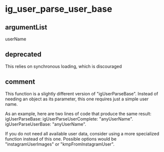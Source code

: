 # ig_user_parse_user_base
## argumentList
userName
## deprecated
This relies on synchronous loading, which is discouraged
## comment

This function is a slightly different version of "igUserParseBase".
Instead of needing an object as its parameter, this one requires just a simple user name.

As an example, here are two lines of code that produce the same result:
igUserParseBase: igUserParseUserComplete: "anyUserName".
igUserParseUserBase: "anyUserName".

If you do not need all available user data, consider using a more specialized function instead of this one.
Possible options would be "instagramUserImages" or "kmpFromInstagramUser".

